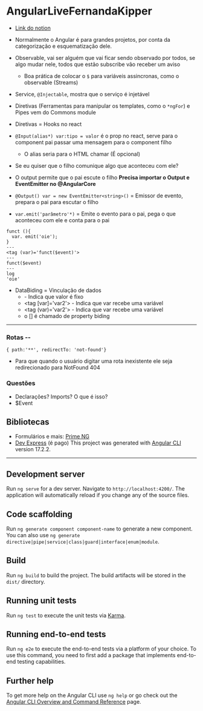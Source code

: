 # AngularLiveFernandaKipper

- [Link do notion](https://metal-flea-041.notion.site/LIVE-Criando-Projeto-Angular-c83eefb9f4834a3295399b6d6d7d332b)

- Normalmente o Angular é para grandes projetos, por conta da categorização e esquematização dele.

- Observable, vai ser alguém que vai ficar sendo observado por todos, se algo mudar nele, todos que estão subscribe vão receber um aviso
  - Boa prática de colocar o `$` para variáveis assincronas, como o observable (Streams)

- Service, `@Injectable`, mostra que o serviço é injetável

- Diretivas (Ferramentas para manipular os templates, como o `*ngFor`) e Pipes vem do Commons module
- Diretivas = Hooks no react

- `@Input(alias*) var:tipo = valor` é o prop no react, serve para o component pai passar uma mensagem para o component filho
  - O alias seria para o HTML chamar (É opcional) 

- Se eu quiser que o filho comunique algo que aconteceu com ele?
- O output permite que o pai escute o filho **Precisa importar o Output e EventEmitter no @AngularCore**
- `@Output() var = new EventEmitter<string>()` = Emissor de evento, prepara o pai para escutar o filho
- `var.emit('parâmetro'*)` = Emite o evento para o pai, pega o que aconteceu com ele e conta para o pai


```
funct (){
  var. emit('oie');
}
---
<tag (var)='funct($event)'>
---
funct($event)
--- 
log
'oie'
```


- DataBiding = Vinculação de dados
  - <tag var='valor'> - Indica que valor é fixo
  - <tag [var]='var2'> - Indica que var recebe uma variável
  - <tag (var)='var2'> - Indica que var recebe uma variável
  - o [] é chamado de property biding

---------

### Rotas --
`{ path:'**', redirectTo: 'not-found'}`
- Para que quando o usuário digitar uma rota inexistente ele seja redirecionado para NotFound 404

### Questões
- Declarações? Imports? O que é isso?
- $Event

## Bibliotecas
- Formulários e mais: [Prime NG](https://primeng.org/)
- [Dev Express](https://js.devexpress.com/) (é pago)
This project was generated with [Angular CLI](https://github.com/angular/angular-cli) version 17.2.2.

---------

## Development server

Run `ng serve` for a dev server. Navigate to `http://localhost:4200/`. The application will automatically reload if you change any of the source files.

## Code scaffolding

Run `ng generate component component-name` to generate a new component. You can also use `ng generate directive|pipe|service|class|guard|interface|enum|module`.

## Build

Run `ng build` to build the project. The build artifacts will be stored in the `dist/` directory.

## Running unit tests

Run `ng test` to execute the unit tests via [Karma](https://karma-runner.github.io).

## Running end-to-end tests

Run `ng e2e` to execute the end-to-end tests via a platform of your choice. To use this command, you need to first add a package that implements end-to-end testing capabilities.

## Further help

To get more help on the Angular CLI use `ng help` or go check out the [Angular CLI Overview and Command Reference](https://angular.io/cli) page.


